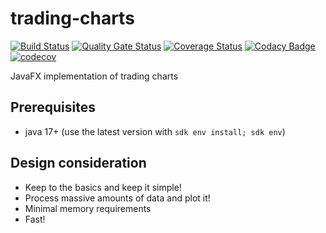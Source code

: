 # trading-charts
[![Build Status](https://github.com/thomashan/trading-charts/actions/workflows/build.yml/badge.svg)](https://github.com/thomashan/trading-charts)
[![Quality Gate Status](https://sonarcloud.io/api/project_badges/measure?project=thomashan_trading-charts&metric=alert_status)](https://sonarcloud.io/dashboard?id=thomashan_trading-charts)
[![Coverage Status](https://coveralls.io/repos/github/thomashan/trading-charts/badge.svg?branch=master)](https://coveralls.io/github/thomashan/trading-charts?branch=master)
[![Codacy Badge](https://app.codacy.com/project/badge/Grade/168d03a6f3b749908d62afdb9ccc8216)](https://www.codacy.com/manual/thomashan/trading-charts/dashboard?utm_source=github.com&amp;utm_medium=referral&amp;utm_content=thomashan/trading-charts&amp;utm_campaign=Badge_Grade)
[![codecov](https://codecov.io/gh/thomashan/trading-charts/branch/master/graph/badge.svg)](https://codecov.io/gh/thomashan/trading-charts)


JavaFX implementation of trading charts

## Prerequisites
* java 17+ (use the latest version with `sdk env install; sdk env`)

## Design consideration
* Keep to the basics and keep it simple!
* Process massive amounts of data and plot it!
* Minimal memory requirements
* Fast!
